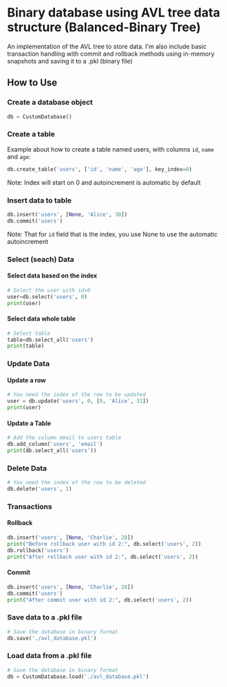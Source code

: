 # Binary database using AVL tree data structure (Balanced-Binary Tree)

An implementation of the AVL tree to store data. I'm also include basic transaction handling with commit and rollback methods using in-memory snapshots and saving it to a .pkl (binary file)

## How to Use

### Create a database object

```python
db = CustomDatabase()
```

### Create a table

Example about how to create a table named users, with columns `id`, `name` and `age`:

```python
db.create_table('users', ['id', 'name', 'age'], key_index=0)
```

Note: Index will start on 0 and autoincrement is automatic by default

### Insert data to table

```python
db.insert('users', [None, 'Alice', 30])
db.commit('users')
```

Note: That for `id` field that is the index, you use None to use the automatic autoincrement

### Select (seach) Data

#### Select data based on the index

```python
# Select the user with id=0
user=db.select('users', 0)
print(user)
```
#### Select data whole table

```python
# Select table
table=db.select_all('users')
print(table)
```

### Update Data

#### Update a row

```python
# You need the index of the row to be updated
user = db.update('users', 0, [0, 'Alice', 31])
print(user)
```

#### Update a Table

```python
# Add the column email to users table
db.add_column('users', 'email')
print(db.select_all('users'))
```

### Delete Data

```python
# You need the index of the row to be deleted
db.delete('users', 1)
```

### Transactions

#### Rollback

```python
db.insert('users', [None, 'Charlie', 28])
print("Before rollback user with id 2:", db.select('users', 2))
db.rollback('users')
print("After rollback user with id 2:", db.select('users', 2))
```

#### Commit

```python
db.insert('users', [None, 'Charlie', 28])
db.commit('users')
print("After commit user with id 2:", db.select('users', 2))
```

### Save data to a .pkl file

```python
# Save the database in binary format
db.save('./avl_database.pkl')
```

### Load data from a .pkl file

```python
# Save the database in binary format
db = CustomDatabase.load('./avl_database.pkl')
```